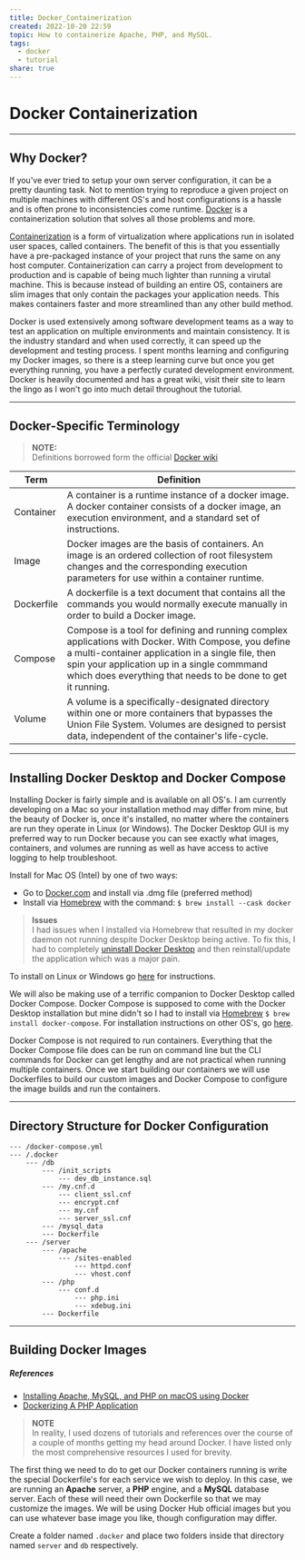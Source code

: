 ```yaml
---  
title: Docker_Containerization  
created: 2022-10-20 22:59  
topic: How to containerize Apache, PHP, and MySQL.  
tags:  
  - docker  
  - tutorial  
share: true  
---  
```

  
# Docker Containerization  
---  
## Why Docker?  
  
 If you've ever tried to setup your own server configuration, it can be a pretty daunting task. Not to mention trying to reproduce a given project on multiple machines with different OS's and host configurations is a hassle and is often prone to inconsistencies come runtime. [Docker](https://www.docker.com) is a containerization solution that solves all those problems and more.   
  
[Containerization](https://www.citrix.com/solutions/app-delivery-and-security/what-is-containerization.html) is a form of virtualization where applications run in isolated user spaces, called containers. The benefit of this is that you essentially have a pre-packaged instance of your project that runs the same on any host computer. Containerization can carry a project from development to production and is capable of being much lighter than running a virutal machine. This is because instead of building an entire OS, containers are slim images that only contain the packages your application needs. This makes containers faster and more streamlined than any other build method.   
  
Docker is used extensively among software development teams as a way to test an application on multiple environments and maintain consistency. It is the industry standard and when used correctly, it can speed up the development and testing process. I spent months learning and configuring my Docker images, so there is a steep learning curve but once you get everything running, you have a perfectly curated development environment. Docker is heavily documented and has a great wiki, visit their site to learn the lingo as I won't go into much detail throughout the tutorial.  
  
---  
  
## Docker-Specific Terminology  
  
> **NOTE:**  
> Definitions borrowed form the official [Docker wiki](https://docs.docker.com/glossary/)  
  
  
Term | Definition  
--- | ---  
Container | A container is a runtime instance of a docker image. A docker container consists of a docker image, an execution environment, and a standard set of instructions.  
Image | Docker images are the basis of containers. An image is an ordered collection of root filesystem changes and the corresponding execution parameters for use within a container runtime.  
Dockerfile | A dockerfile is a text document that contains all the commands you would normally execute manually in order to build a Docker image.  
Compose | Compose is a tool for defining and running complex applications with Docker. With Compose, you define a multi-container application in a single file, then spin your application up in a single commmand which does everything that needs to be done to get it running.  
Volume | A volume is a specifically-designated directory within one or more containers that bypasses the Union File System. Volumes are designed to persist data, independent of the container's life-cycle.  
  
---  
  
## Installing Docker Desktop and Docker Compose  
  
Installing Docker is fairly simple and is available on all OS's. I am currently developing on a Mac so your installation method may differ from mine, but the beauty of Docker is, once it's installed,  no matter where the containers are run they operate in Linux (or Windows). The Docker Desktop GUI is my preferred way to run Docker because you can see exactly what images, containers, and volumes are running as well as have access to active logging to help troubleshoot.   
  
Install for Mac OS (Intel) by one of two ways:  
- Go to [Docker.com](https://www.docker.com/) and install via .dmg file (preferred method)  
- Install via [Homebrew](https://formulae.brew.sh/cask/docker) with the command:  `$ brew install --cask docker`  
  
> **Issues**  
> I had issues when I installed via Homebrew that resulted in my docker daemon not running despite Docker Desktop being active. To fix this, I had to completely [uninstall Docker Desktop](https://nektony.com/how-to/uninstall-docker-on-mac) and then reinstall/update the application which was a major pain.   
  
To install on Linux or Windows go [here](https://dockerwebdev.com/tutorials/install-docker/) for instructions.  
  
We will also be making use of a terrific companion to Docker Desktop called Docker Compose. Docker Compose is supposed to come with the Docker Desktop installation but mine didn't so I had to install via [Homebrew](https://formulae.brew.sh/formula/docker-compose) `$ brew install docker-compose`. For installation instructions on other OS's, go [here](https://docs.docker.com/compose/install/).  
  
Docker Compose is not required to run containers. Everything that the Docker Compose file does can be run on command line but the CLI commands for Docker can get lengthy and are not practical when running multiple containers. Once we start building our containers we will use Dockerfiles to build our custom images and Docker Compose to configure the image builds and run the containers.  
  
---  
  
## Directory Structure for Docker Configuration  
  
```  
--- /docker-compose.yml  
--- /.docker  
	--- /db  
		--- /init_scripts  
			--- dev_db_instance.sql  
		--- /my.cnf.d  
			--- client_ssl.cnf  
			--- encrypt.cnf  
			--- my.cnf  
			--- server_ssl.cnf  
		--- /mysql_data  
		--- Dockerfile  
	--- /server  
		--- /apache  
			--- /sites-enabled  
				--- httpd.conf  
				--- vhost.conf  
		--- /php  
			--- conf.d  
				--- php.ini  
				--- xdebug.ini  
		--- Dockerfile  
```  
  
---  
  
## Building Docker Images  
  
##### References  
- [Installing Apache, MySQL, and PHP on macOS using Docker](https://jasonmccreary.me/articles/install-apache-php-mysql-macos-docker-local-development/)  
- [Dockerizing A PHP Application](https://semaphoreci.com/community/tutorials/dockerizing-a-php-application)  
  
> **NOTE**  
> In reality, I used dozens of tutorials and references over the course of a couple of months getting my head around Docker. I have listed only the most comprehensive resources I used for brevity.  
  
The first thing we need to do to get our Docker containers running is write the special Dockerfile's for each service we wish to deploy. In this case, we are running an **Apache** server, a **PHP** engine, and a **MySQL** database server. Each of these will need their own Dockerfile so that we may customize the images. We will be using Docker Hub official images but you can use whatever base image you like, though configuration may differ.  
  
Create a folder named `.docker` and place two folders inside that directory named `server` and `db` respectively.  
  
